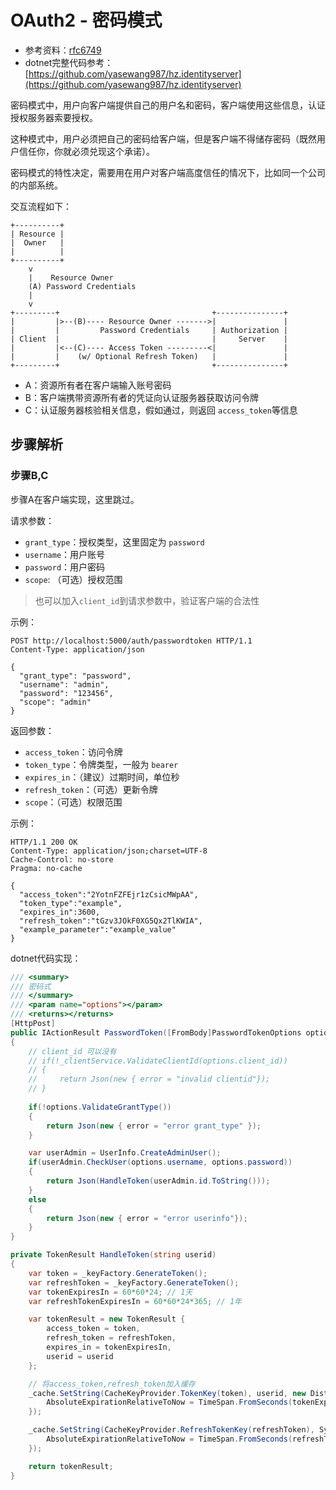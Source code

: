 # OAuth2 - 密码模式

* 参考资料：[rfc6749](https://tools.ietf.org/html/rfc6749)
* dotnet完整代码参考：[https://github.com/yasewang987/hz.identityserver](https://github.com/yasewang987/hz.identityserver)

密码模式中，用户向客户端提供自己的用户名和密码，客户端使用这些信息，认证授权服务器索要授权。

这种模式中，用户必须把自己的密码给客户端，但是客户端不得储存密码（既然用户信任你，你就必须兑现这个承诺）。

密码模式的特性决定，需要用在用户对客户端高度信任的情况下，比如同一个公司的内部系统。

交互流程如下：

```
+----------+
| Resource |
|  Owner   |
|          |
+----------+
    v
    |    Resource Owner
    (A) Password Credentials
    |
    v
+---------+                                  +---------------+
|         |>--(B)---- Resource Owner ------->|               |
|         |         Password Credentials     | Authorization |
| Client  |                                  |     Server    |
|         |<--(C)---- Access Token ---------<|               |
|         |    (w/ Optional Refresh Token)   |               |
+---------+                                  +---------------+
```

* A：资源所有者在客户端输入账号密码
* B：客户端携带资源所有者的凭证向认证服务器获取访问令牌
* C：认证服务器核验相关信息，假如通过，则返回 `access_token`等信息

## 步骤解析

### 步骤B,C

步骤A在客户端实现，这里跳过。

请求参数：

* `grant_type`：授权类型，这里固定为 `password`
* `username`：用户账号
* `password`：用户密码
* `scope`: （可选）授权范围

> 也可以加入`client_id`到请求参数中，验证客户端的合法性

示例：

```
POST http://localhost:5000/auth/passwordtoken HTTP/1.1
Content-Type: application/json

{
  "grant_type": "password",
  "username": "admin",
  "password": "123456",
  "scope": "admin"
}
```

返回参数：

* `access_token`：访问令牌
* `token_type`：令牌类型，一般为 `bearer`
* `expires_in`：（建议）过期时间，单位秒
* `refresh_token`：（可选）更新令牌
* `scope`：（可选）权限范围

示例：

```
HTTP/1.1 200 OK
Content-Type: application/json;charset=UTF-8
Cache-Control: no-store
Pragma: no-cache

{
  "access_token":"2YotnFZFEjr1zCsicMWpAA",
  "token_type":"example",
  "expires_in":3600,
  "refresh_token":"tGzv3JOkF0XG5Qx2TlKWIA",
  "example_parameter":"example_value"
}
```

dotnet代码实现：

```csharp
/// <summary>
/// 密码式
/// </summary>
/// <param name="options"></param>
/// <returns></returns>
[HttpPost]
public IActionResult PasswordToken([FromBody]PasswordTokenOptions options)
{
    // client_id 可以没有
    // if(!_clientService.ValidateClientId(options.client_id))
    // {
    //     return Json(new { error = "invalid clientid"});
    // }
    
    if(!options.ValidateGrantType())
    {
        return Json(new { error = "error grant_type" });
    }

    var userAdmin = UserInfo.CreateAdminUser();
    if(userAdmin.CheckUser(options.username, options.password))
    {
        return Json(HandleToken(userAdmin.id.ToString()));
    }
    else
    {
        return Json(new { error = "error userinfo"});
    }
}

private TokenResult HandleToken(string userid)
{
    var token = _keyFactory.GenerateToken();
    var refreshToken = _keyFactory.GenerateToken();
    var tokenExpiresIn = 60*60*24; // 1天
    var refreshTokenExpiresIn = 60*60*24*365; // 1年

    var tokenResult = new TokenResult {
        access_token = token,
        refresh_token = refreshToken,
        expires_in = tokenExpiresIn,
        userid = userid
    };

    // 将access_token,refresh_token加入缓存
    _cache.SetString(CacheKeyProvider.TokenKey(token), userid, new DistributedCacheEntryOptions {
        AbsoluteExpirationRelativeToNow = TimeSpan.FromSeconds(tokenExpiresIn)
    });

    _cache.SetString(CacheKeyProvider.RefreshTokenKey(refreshToken), System.Text.Json.JsonSerializer.Serialize(tokenResult), new DistributedCacheEntryOptions {
        AbsoluteExpirationRelativeToNow = TimeSpan.FromSeconds(refreshTokenExpiresIn)
    });

    return tokenResult;
}
```